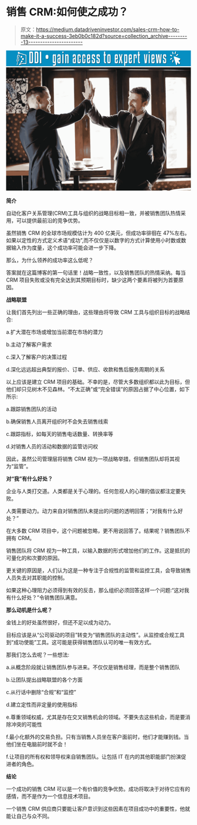 # 销售 CRM:如何使之成功？

> 原文：<https://medium.datadriveninvestor.com/sales-crm-how-to-make-it-a-success-3eb0b0c182d?source=collection_archive---------13----------------------->

[![](img/2ae0e0ae9286d95f6b20aa9d5922bd6d.png)](http://www.track.datadriveninvestor.com/1B9E)![](img/367e42a5a9a5af04e189483cd3e9eaac.png)

**简介**

自动化客户关系管理(CRM)工具与组织的战略目标相一致，并被销售团队热情采用，可以提供最前沿的竞争优势。

虽然销售 CRM 的全球市场规模估计为 400 亿美元，但成功率徘徊在 47%左右。如果以定性的方式定义术语“成功”,而不仅仅是以数字的方式计算使用小时数或数据输入作为度量，这个成功率可能会进一步下降。

那么，为什么领养的成功率这么低呢？

答案就在这篇博客的第一句话里！战略一致性，以及销售团队的热情采纳。每当 CRM 项目失败或没有完全达到其预期目标时，缺少这两个要素将被列为首要原因。

**战略联盟**

让我们首先列出一些正确的理由，这些理由将导致 CRM 工具与组织目标的战略结合:

a.扩大潜在市场或增加当前潜在市场的潜力

b.主动了解客户需求

c.深入了解客户的决策过程

d.深化远远超出典型的报价、订单、供应、收款和售后服务周期的关系

以上应该是建立 CRM 项目的基础。不幸的是，尽管大多数组织都以此为目标，但他们却只见树木不见森林。“不太正确”或“完全错误”的原因占据了中心位置，如下所示:

a.跟踪销售团队的活动

b.确保销售人员离开组织时不会失去销售线索

c.跟踪指标，如每天的销售电话数量、转换率等

d.对销售人员的活动和数据的监管访问权

因此，虽然公司管理层将销售 CRM 视为一项战略举措，但销售团队却将其视为“监管”。

**对“我”有什么好处？**

企业与人类打交道。人类都是关于心理的。任何忽视人的心理的倡议都注定要失败。

人类需要动力。动力来自对销售团队未提出的问题的透明回答；“对我有什么好处？”

在大多数 CRM 项目中，这个问题被忽略，更不用说回答了。结果呢？销售团队不拥有 CRM。

销售团队将 CRM 视为一种工具，以输入数据的形式增加他们的工作。这是抵抗的可量化的和次要的原因。

更关键的原因是，人们认为这是一种专注于合规性的监管和监控工具，会导致销售人员失去对其职能的控制。

如果这种心理阻力必须得到有效的反击，那么组织必须回答这样一个问题:“这对我有什么好处？”令销售团队满意。

**那么动机是什么呢？**

金钱上的好处虽然很好，但还不足以成为动力。

目标应该是从“公司驱动的项目”转变为“销售团队的主动性”。从监控或合规工具到“成功使能”工具。这可能是获得销售团队认可的唯一有效方式。

那我们怎么去呢？一些想法:

a.从概念阶段就让销售团队参与进来。不仅仅是销售经理，而是整个销售团队

b.让团队提出战略联盟的各个方面

c.从行话中删除“合规”和“监控”

d.建立定性而非定量的使用指标

e.尊重领域权威，尤其是存在交叉销售机会的领域。不要失去这些机会，而是要消除冲突的可能性

f.最小化额外的交易负担。只有当销售人员坐在客户面前时，他们才能赚到钱。当他们坐在电脑前时就不会！

f.让项目的所有权和领导权来自销售团队。让包括 IT 在内的其他职能部门扮演促进者的角色。

**结论**

一个成功的销售 CRM 可以是一个有价值的竞争优势。成功将取决于对待它应有的感情，而不是作为一个信息技术项目。

一个销售 CRM 供应商只要能让客户意识到这些因素在项目成功中的重要性，他就能让自己与众不同。
